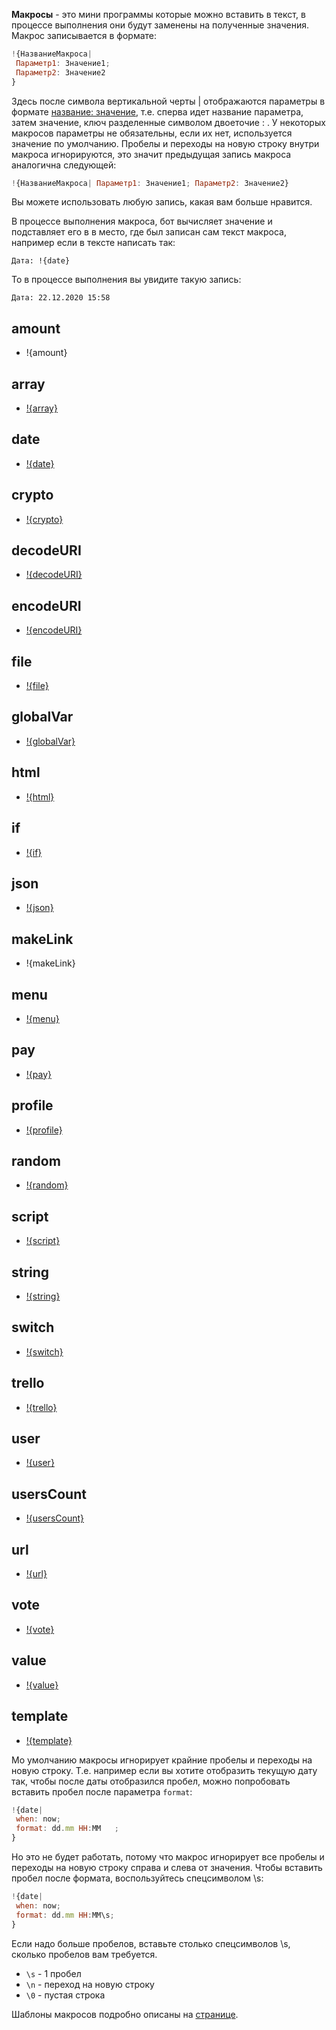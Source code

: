 
**Макросы** - это мини программы которые можно вставить в текст, в процессе выполнения они будут заменены на полученные значения. Макрос записывается в формате:
```js 
!{НазваниеМакроса|
 Параметр1: Значение1;
 Параметр2: Значение2
}
```

Здесь после символа вертикальной черты | отображаются параметры в формате <u>название: значение</u>, т.е. сперва идет название параметра, затем значение, ключ разделенные символом двоеточие : . У некоторых макросов параметры не обязательны, если их нет, используется значение по умолчанию. Пробелы и переходы на новую строку внутри макроса игнорируются, это значит предыдущая запись макроса аналогична следующей:
```js 
!{НазваниеМакроса| Параметр1: Значение1; Параметр2: Значение2}
```

Вы можете использовать любую запись, какая вам больше нравится.

В процессе выполнения макроса, бот вычисляет значение и подставляет его в в место, где был записан сам текст макроса, например если в тексте написать так:

`Дата: !{date}`

То в процессе выполнения вы увидите такую запись:

`Дата: 22.12.2020 15:58`

## amount

* !{amount}

## array

* [!{array}](/docs-test/ext/macros/array)

## date

* [!{date}](/docs-test/ext/macros/date)

## crypto

* [!{crypto}](/docs-test/ext/macros/crypto)

## decodeURI

* [!{decodeURI}](/docs-test/ext/macros/encodeuri)

## encodeURI

* [!{encodeURI}](/docs-test/ext/macros/encodeuri)

## file

* [!{file}](/docs-test/ext/macros/file)

## globalVar

* [!{globalVar}](/docs-test/ext/macros/globalvar)

## html

* [!{html}](/docs-test/ext/macros/html)

## if

* [!{if}](/docs-test/ext/macros/if)

## json

* [!{json}](/docs-test/ext/macros/json)

## makeLink

* !{makeLink}

## menu

* [!{menu}](/docs-test/ext/macros/menu)

## pay

* [!{pay}](/docs-test/ext/macros/pay)

## profile

* [!{profile}](/docs-test/ext/macros/profile)

## random

* [!{random}](/docs-test/ext/macros/random)

## script

* [!{script}](/docs-test/ext/script)

## string

* [!{string}](/docs-test/ext/macros/string)

## switch

* [!{switch}](/docs-test/ext/macros/switch)

## trello

* [!{trello}](/docs-test/ext/macros/trello)

## user

* [!{user}](/docs-test/ext/macros/user)

## usersCount

* [!{usersCount}](/docs-test/ext/macros/usercount)

## url

* [!{url}](/docs-test/ext/macros/url)

## vote

* [!{vote}](/docs-test/ext/macros/vote)

## value

* [!{value}](/docs-test/ext/macros/value)

## template

* [!{template}](ext/macros/template)


Мо умолчанию макросы игнорирует крайние пробелы и переходы на новую строку. Т.е. например если вы хотите отобразить текущую дату так, чтобы после даты отобразился пробел, можно попробовать вставить пробел после параметра `format`:
```js 
!{date|
 when: now;
 format: dd.mm HH:MM   ;
}
```

Но это не будет работать, потому что макрос игнорирует все пробелы и переходы на новую строку справа и слева от значения. Чтобы вставить пробел после формата, воспользуйтесь спецсимволом \s:
```js 
!{date|
 when: now;
 format: dd.mm HH:MM\s;
}
```

Если надо больше пробелов, вставьте столько спецсимволов \s, сколько пробелов вам требуется.
* `\s` - 1 пробел
* `\n` - переход на новую строку
* `\0` - пустая строка



Шаблоны макросов подробно описаны на [странице](/docs-test/ext/macros/template).
